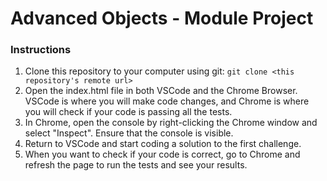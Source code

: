 # Advanced Objects - Module Project

### Instructions
1. Clone this repository to your computer using git: `git clone <this repository's remote url>`
2. Open the index.html file in both VSCode and the Chrome Browser. VSCode is where you will make code changes, and Chrome is where you will check if your code is passing all the tests.
3. In Chrome, open the console by right-clicking the Chrome window and select "Inspect". Ensure that the console is visible.
4. Return to VSCode and start coding a solution to the first challenge.
5. When you want to check if your code is correct, go to Chrome and refresh the page to run the tests and see your results.
